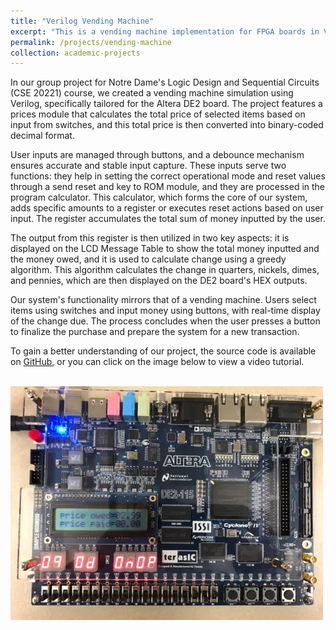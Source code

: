 ```yaml
---
title: "Verilog Vending Machine"
excerpt: "This is a vending machine implementation for FPGA boards in Verilog, which processes item selections and payments, calculates the total price, and displays the change due.<a href='https://youtu.be/U6rwh3BGOqA?si=hbOCRBfTlOrXEvY-'><br/><img src='/images/vending_machine.png'></a>"
permalink: /projects/vending-machine
collection: academic-projects
---
```


In our group project for Notre Dame's Logic Design and Sequential Circuits (CSE 20221) course, we created a vending machine simulation using Verilog, specifically tailored for the Altera DE2 board. The project features a prices module that calculates the total price of selected items based on input from switches, and this total price is then converted into binary-coded decimal format.

User inputs are managed through buttons, and a debounce mechanism ensures accurate and stable input capture. These inputs serve two functions: they help in setting the correct operational mode and reset values through a send reset and key to ROM module, and they are processed in the program calculator. This calculator, which forms the core of our system, adds specific amounts to a register or executes reset actions based on user input. The register accumulates the total sum of money inputted by the user.

The output from this register is then utilized in two key aspects: it is displayed on the LCD Message Table to show the total money inputted and the money owed, and it is used to calculate change using a greedy algorithm. This algorithm calculates the change in quarters, nickels, dimes, and pennies, which are then displayed on the DE2 board's HEX outputs.

Our system's functionality mirrors that of a vending machine. Users select items using switches and input money using buttons, with real-time display of the change due. The process concludes when the user presses a button to finalize the purchase and prepare the system for a new transaction.

To gain a better understanding of our project, the source code is available on [GitHub](https://github.com/johnflanagan827/Vending-Machine), or you can click on the image below to view a video tutorial.

<a href='https://youtu.be/U6rwh3BGOqA?si=hbOCRBfTlOrXEvY-'><br/><img src='/images/vending_machine.png'></a>